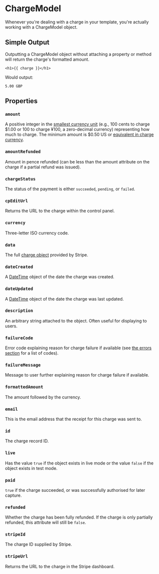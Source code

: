 # ChargeModel

Whenever you're dealing with a charge in your template, you're actually working with a ChargeModel object.

## Simple Output

Outputting a ChargeModel object without attaching a property or method will return the charge's formatted amount.

```twig
<h1>{{ charge }}</h1>
```

Would output:

```
5.00 GBP
```

## Properties

### `amount`

A positive integer in the [smallest currency unit](https://stripe.com/docs/currencies#zero-decimal) (e.g., 100 cents to charge $1.00 or 100 to charge ¥100, a zero-decimal currency) representing how much to charge. The minimum amount is $0.50 US or [equivalent in charge currency](https://support.stripe.com/questions/what-is-the-minimum-amount-i-can-charge-with-stripe).

### `amountRefunded`

Amount in pence refunded (can be less than the amount attribute on the charge if a partial refund was issued).

### `chargeStatus`

The status of the payment is either `succeeded`, `pending`, or `failed`.

### `cpEditUrl`

Returns the URL to the charge within the control panel.

### `currency`

Three-letter ISO currency code.

### `data`

The full [charge object](https://stripe.com/docs/api#charge_object) provided by Stripe.

### `dateCreated`

A [DateTime](http://php.net/manual/en/class.datetime.php) object of the date the charge was created.

### `dateUpdated`

A [DateTime](http://php.net/manual/en/class.datetime.php) object of the date the charge was last updated.

### `description`

An arbitrary string attached to the object. Often useful for displaying to users.

### `failureCode`

Error code explaining reason for charge failure if available (see [the errors section](https://stripe.com/docs/api#errors) for a list of codes).

### `failureMessage`

Message to user further explaining reason for charge failure if available.

### `formattedAmount`

The amount followed by the currency.

### `email`

This is the email address that the receipt for this charge was sent to.

### `id`

The charge record ID.

### `live`

Has the value `true` if the object exists in live mode or the value `false` if the object exists in test mode.

### `paid`

`true` if the charge succeeded, or was successfully authorised for later capture.

### `refunded`

Whether the charge has been fully refunded. If the charge is only partially refunded, this attribute will still be `false`.

### `stripeId`

The charge ID supplied by Stripe.

### `stripeUrl`

Returns the URL to the charge in the Stripe dashboard.
